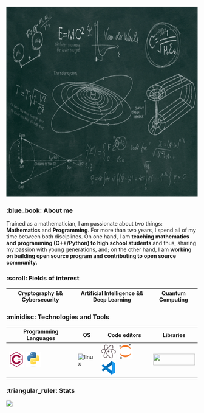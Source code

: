 <p align="center"> <img src="https://github.com/AndryRafam/andryrafam/blob/main/Maths.gif" width="1400" height="500"/>
<h3> :blue_book: About me </h3>

Trained as a mathematician, I am passionate about two things: **Mathematics** and **Programming**. For more than two years, I spend all of my time between both disciplines. On one hand, I am **teaching mathematics and programming (C++/Python) to high school students** and thus, sharing my passion with young generations, and; on the other hand, I am **working on building open source program and contributing to open source community.**

<h3> :scroll: Fields of interest </h3>

| Cryptography && Cybersecurity | Artificial Intelligence && Deep Learning | Quantum Computing |
| --- | --- | --- |
  
<h3> :minidisc: Technologies and Tools </h3>

| Programming Languages | OS | Code editors | Libraries |
| --- | --- | --- | --- |
| <img src="https://github.com/devicons/devicon/blob/master/icons/cplusplus/cplusplus-line.svg" width="40" height="40"/> <img src="https://github.com/devicons/devicon/blob/master/icons/python/python-original.svg" width="40" height="40"/> | <img src="https://github.com/simple-icons/simple-icons/blob/develop/icons/linux.svg" alt="linux" width="40" height="40"/> | <img src="https://github.com/AndryRafam/andryrafam/blob/main/atom-original.svg" width="40" height="40"/> <img src="https://github.com/devicons/devicon/blob/master/icons/jupyter/jupyter-original.svg" width="40" height="40"> <img src="https://github.com/AndryRafam/andryrafam/blob/main/vscode.png" width="40" height="40"/> | <img src="https://upload.wikimedia.org/wikipedia/commons/2/22/Crypto%2B%2B-logo.png" width="110" height="30"/> |

<h3> :triangular_ruler: Stats </h3>
 
![](https://github-readme-stats.vercel.app/api?username=AndryRafam&show_icons=true&theme=tomorrow)
